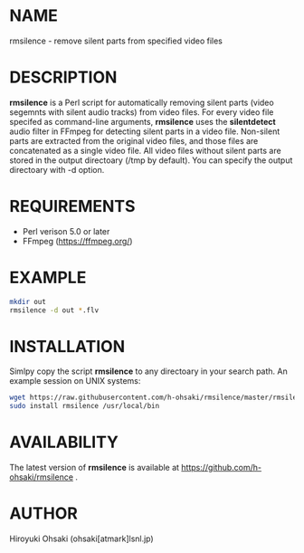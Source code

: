 # NAME

rmsilence - remove silent parts from specified video files

# DESCRIPTION

**rmsilence** is a Perl script for automatically removing silent parts (video
segemnts with silent audio tracks) from video files.  For every video file
specifed as command-line arguments, **rmsilence** uses the **silentdetect**
audio filter in FFmpeg for detecting silent parts in a video file.  Non-silent
parts are extracted from the original video files, and those files are
concatenated as a single video file.  All video files without silent parts are
stored in the output directoary (/tmp by default).  You can specify the output
directoary with -d option.

# REQUIREMENTS

- Perl verison 5.0 or later
- FFmpeg (https://ffmpeg.org/)

# EXAMPLE

```sh
mkdir out
rmsilence -d out *.flv
```

# INSTALLATION

Simlpy copy the script **rmsilence** to any directoary in your search path.
An example session on UNIX systems:

```sh
wget https://raw.githubusercontent.com/h-ohsaki/rmsilence/master/rmsilence
sudo install rmsilence /usr/local/bin
```

# AVAILABILITY

The latest version of **rmsilence** is available at https://github.com/h-ohsaki/rmsilence .

# AUTHOR

Hiroyuki Ohsaki (ohsaki[atmark]lsnl.jp)
